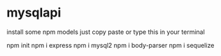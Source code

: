 # mysqlapi

install some npm models just copy paste or type this in your terminal


npm init
npm i express
npm i mysql2
npm i body-parser
npm i sequelize
